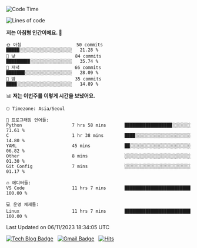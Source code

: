 <!-- ### Hi there 👋 -->

<!--
**dnchoi/dnchoi** is a ✨ _special_ ✨ repository because its `README.md` (this file) appears on your GitHub profile.

Here are some ideas to get you started:

- 🔭 I’m currently working on ...
- 🌱 I’m currently learning ...
- 👯 I’m looking to collaborate on ...
- 🤔 I’m looking for help with ...
- 💬 Ask me about ...
- 📫 How to reach me: ...
- 😄 Pronouns: ...
- ⚡ Fun fact: ...
-->

<!--START_SECTION:waka-->
![Code Time](http://img.shields.io/badge/Code%20Time-878%20hrs%208%20mins-blue)

![Lines of code](https://img.shields.io/badge/%EC%A0%80%EB%8A%94%20%EC%97%AC%ED%83%9C%EA%B9%8C%EC%A7%80%20-345.9%20thousand%20%EC%A4%84%EC%9D%98%20%EC%BD%94%EB%93%9C%EB%A5%BC%20%EC%9E%91%EC%84%B1%ED%96%88%EC%96%B4%EC%9A%94.-blue)

**저는 아침형 인간이에요. 🐤** 

```text
🌞 아침                     50 commits          █████░░░░░░░░░░░░░░░░░░░░   21.28 % 
🌆 낮　                     84 commits          █████████░░░░░░░░░░░░░░░░   35.74 % 
🌃 저녁                     66 commits          ███████░░░░░░░░░░░░░░░░░░   28.09 % 
🌙 밤　                     35 commits          ████░░░░░░░░░░░░░░░░░░░░░   14.89 % 
```


📊 **저는 이번주를 이렇게 시간을 보냈어요.** 

```text
🕑︎ Timezone: Asia/Seoul

💬 프로그래밍 언어들: 
Python                   7 hrs 58 mins       ██████████████████░░░░░░░   71.61 % 
C                        1 hr 38 mins        ████░░░░░░░░░░░░░░░░░░░░░   14.80 % 
YAML                     45 mins             ██░░░░░░░░░░░░░░░░░░░░░░░   06.82 % 
Other                    8 mins              ░░░░░░░░░░░░░░░░░░░░░░░░░   01.30 % 
Git Config               7 mins              ░░░░░░░░░░░░░░░░░░░░░░░░░   01.17 % 

🔥 에디터들: 
VS Code                  11 hrs 7 mins       █████████████████████████   100.00 % 

💻 운영 체제들: 
Linux                    11 hrs 7 mins       █████████████████████████   100.00 % 
```


 Last Updated on 06/11/2023 18:34:05 UTC
<!--END_SECTION:waka-->


[![Tech Blog Badge](http://img.shields.io/badge/-Tech%20blog-black?style=flat-square&logo=github&link=https://zzsza.github.io/)](https://dnchoi.github.io/)
&nbsp;
[![Gmail Badge](https://img.shields.io/badge/Gmail-d14836?style=flat-square&logo=Gmail&logoColor=white&link=mailto:snugyun01@gmail.com)](mailto:dongnyeokc@gmail.com)
&nbsp;
[![Hits](https://hits.seeyoufarm.com/api/count/incr/badge.svg?url=https%3A%2F%2Fgithub.com%2Fgjbae1212%2Fhit-counter&count_bg=%233D7CC8&title_bg=%23555555&icon=&icon_color=%23E7E7E7&title=hits&edge_flat=false)](https://hits.seeyoufarm.com)
<!-- 
![Anurag's github stats](https://github-readme-stats.vercel.app/api?username=dnchoi&show_icons=true&theme=tokyonight)
&nbsp;
![Top Langs](https://github-readme-stats.vercel.app/api/top-langs/?username=dnchoi&layout=compact&theme=tokyonight)
 -->
<div align='center'>
